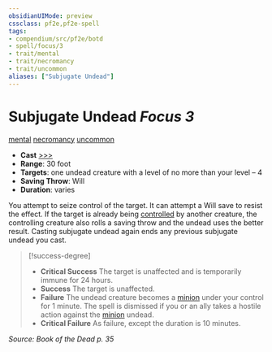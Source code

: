 ```yaml
---
obsidianUIMode: preview
cssclass: pf2e,pf2e-spell
tags:
- compendium/src/pf2e/botd
- spell/focus/3
- trait/mental
- trait/necromancy
- trait/uncommon
aliases: ["Subjugate Undead"]
---
```

# Subjugate Undead *Focus 3*   
[mental](rules/traits/mental.md "Mental Effect Trait")  [necromancy](rules/traits/necromancy.md "Necromancy School Trait")  [uncommon](rules/traits/uncommon.md "Uncommon Rarity Trait")  

- **Cast** [>>>](rules/core-rulebook/chapter-9-playing-the-game.md#Actions "Three-Action") 
- **Range**: 30 foot
- **Targets**: one undead creature with a level of no more than your level – 4
- **Saving Throw**: Will
- **Duration**: varies

You attempt to seize control of the target. It can attempt a Will save to resist the effect. If the target is already being [controlled](rules/conditions.md#Controlled) by another creature, the controlling creature also rolls a saving throw and the undead uses the better result. Casting subjugate undead again ends any previous subjugate undead you cast.

> [!success-degree] 
> - **Critical Success** The target is unaffected and is temporarily immune for 24 hours.
> - **Success** The target is unaffected.
> - **Failure** The undead creature becomes a [minion](rules/traits/minion.md "Minion Creature Trait") under your control for 1 minute. The spell is dismissed if you or an ally takes a hostile action against the [minion](rules/traits/minion.md "Minion Creature Trait") undead.
> - **Critical Failure** As failure, except the duration is 10 minutes.

*Source: Book of the Dead p. 35*